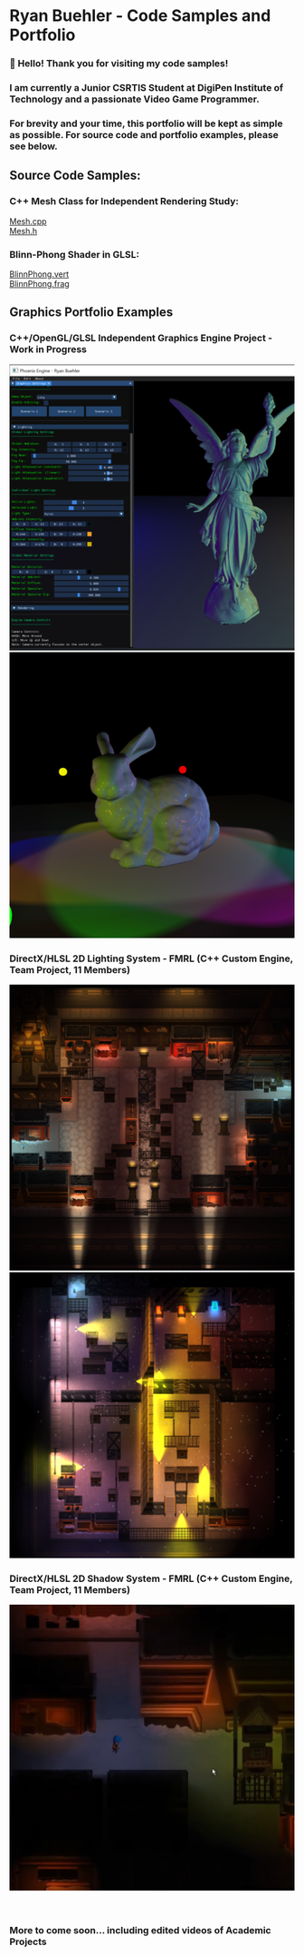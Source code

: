# Ryan Buehler - Code Samples and Portfolio
### 👋 Hello! Thank you for visiting my code samples!
### I am currently a Junior CSRTIS Student at DigiPen Institute of Technology and a passionate Video Game Programmer.
### For brevity and your time, this portfolio will be kept as simple as possible. For source code and portfolio examples, please see below.

## Source Code Samples:

### C++ Mesh Class for Independent Rendering Study: <br/>
[Mesh.cpp](https://github.com/RyanBuehler/PhoenixEngine/blob/main/PhoenixEngine/src/Mesh.cpp) <br/>
[Mesh.h](https://github.com/RyanBuehler/PhoenixEngine/blob/main/PhoenixEngine/src/Mesh.h) <br/>

### Blinn-Phong Shader in GLSL: <br/>
[BlinnPhong.vert](https://github.com/RyanBuehler/PhoenixEngine/blob/main/PhoenixEngine/res/shaders/BlinnPhong.vert) <br/>
[BlinnPhong.frag](https://github.com/RyanBuehler/PhoenixEngine/blob/main/PhoenixEngine/res/shaders/BlinnPhong.frag) <br/>

## Graphics Portfolio Examples
### C++/OpenGL/GLSL Independent Graphics Engine Project - Work in Progress
![Active Controls via DearImGui](https://github.com/RyanBuehler/ryanbuehler/blob/main/PhoenixEngineImGui.png)
![BlinnPhong Lighting Example](https://github.com/RyanBuehler/ryanbuehler/blob/main/PhoenixEngineShinyRabbit.png)

### DirectX/HLSL 2D Lighting System - FMRL (C++ Custom Engine, Team Project, 11 Members)
![FMRL 2D Lighting Example](https://github.com/RyanBuehler/ryanbuehler/blob/main/FMRL_Lighting.png)
![FMRL 2D Lighting Example](https://github.com/RyanBuehler/ryanbuehler/blob/main/FMRL_Lighting2.png)

### DirectX/HLSL 2D Shadow System - FMRL (C++ Custom Engine, Team Project, 11 Members)
![FMRL 2D Shadows Example](https://github.com/RyanBuehler/ryanbuehler/blob/main/FMRL_Shadows.png)
<br/><br/><br/>

### More to come soon... including edited videos of Academic Projects
